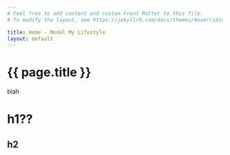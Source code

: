 ```yaml
---
# Feel free to add content and custom Front Matter to this file.
# To modify the layout, see https://jekyllrb.com/docs/themes/#overriding-theme-defaults

title: Home - Model My Lifestyle
layout: default
---
```


<h1> {{ page.title }} </h1>


blah

# h1??

## h2
